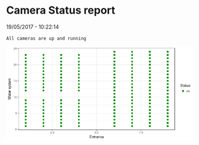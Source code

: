 Camera Status report
================
19/05/2017 - 10:22:14

    All cameras are up and running

![](camreport_files/figure-markdown_github/unnamed-chunk-2-1.png)
